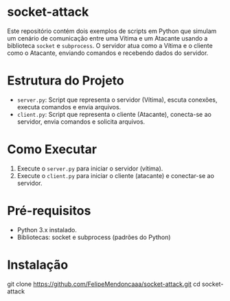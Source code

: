 # socket-attack

Este repositório contém dois exemplos de scripts em Python que simulam um cenário de comunicação entre uma Vítima e um Atacante usando a biblioteca `socket` e `subprocess`. O servidor atua como a Vítima e o cliente como o Atacante, enviando comandos e recebendo dados do servidor.

# Estrutura do Projeto

- `server.py`: Script que representa o servidor (Vítima), escuta conexões, executa comandos e envia arquivos.
- `client.py`: Script que representa o cliente (Atacante), conecta-se ao servidor, envia comandos e solicita arquivos.

# Como Executar

1. Execute o `server.py` para iniciar o servidor (vítima).
2. Execute o `client.py` para iniciar o cliente (atacante) e conectar-se ao servidor.

# Pré-requisitos

- Python 3.x instalado.
- Bibliotecas: socket e subprocess (padrões do Python)

# Instalação

git clone https://github.com/FelipeMendoncaaa/socket-attack.git
cd socket-attack
